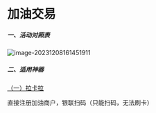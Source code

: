 # 加油交易

##### 一、活动对照表

![image-20231208161451911](https://wiki.zjkmkj.com/media/202312081614086.png)

##### 二、适用神器

[（一）拉卡拉](tool/lkl.md)

直接注册加油商户，银联扫码（只能扫码，无法刷卡）
